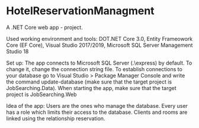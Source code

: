 # HotelReservationManagment

A .NET Core web app - project.

Used working environment and tools: DOT.NET Core 3.0, Entity Frameowork Core (EF Core), Visual Studio 2017/2019, Microsoft SQL Server Management Studio 18

Set up: The app connects to Microsoft SQL Server (.\express) by default. To change it, change the connection string file. To establish connections to your database go to Visual Studio > Package Manager Console and write the command update-database (make sure that the target project is JobSearching.Data).
When starting the app, make sure that the target project is JobSearching.Web

Idea of the app: Users are the ones who manage the database. Every user has a role which limits their access to the database. Clients and rooms are linked using the relationship reservation.
